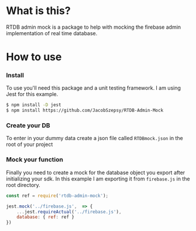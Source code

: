 # What is this?

RTDB admin mock is a package to help with mocking the firebase admin implementation of real time database.

# How to use

### Install

To use you'll need this package and a unit testing framework. I am using Jest for this example.

```sh
$ npm install -D jest 
$ npm install https://github.com/JacobSzepsy/RTDB-Admin-Mock
```

### Create your DB

To enter in your dummy data create a json file called `RTDBmock.json` in the root of your project

### Mock your function

Finally you need to create a mock for the database object you export after initializing your sdk. In this example I am exporting it from `firebase.js` in the root directory.

```js
const ref = require('rtdb-admin-mock');

jest.mock('../firebase.js',  => {
	...jest.requireActual('../firebase.js'),
	database: { ref: ref }
})
```